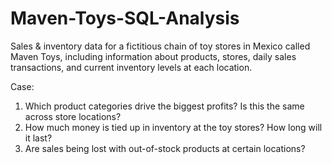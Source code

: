 # Maven-Toys-SQL-Analysis
Sales & inventory data for a fictitious chain of toy stores in Mexico called Maven Toys, including information about products, stores, daily sales transactions, and current inventory levels at each location.

Case:
1. Which product categories drive the biggest profits? Is this the same across store locations?
2. How much money is tied up in inventory at the toy stores? How long will it last?
3. Are sales being lost with out-of-stock products at certain locations?

